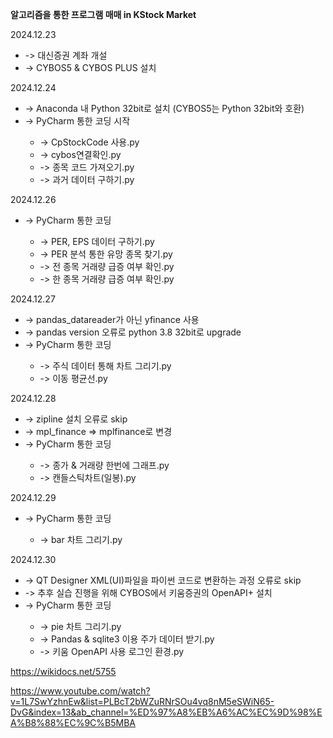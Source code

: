 <b>알고리즘을 통한 프로그램 매매 in KStock Market</b>

2024.12.23 <br/>
<ul>
  <li>-> 대신증권 계좌 개설</li>
  <li>-> CYBOS5 & CYBOS PLUS 설치</li>
  </li>
</ul>

2024.12.24 <br/>
<ul>
  <li>-> Anaconda 내 Python 32bit로 설치 (CYBOS5는 Python 32bit와 호환)</li>
  <li>-> PyCharm 통한 코딩 시작</li>
  <ul>
      <li>-> CpStockCode 사용.py</li>
      <li>-> cybos연결확인.py</li>
      <li>-> 종목 코드 가져오기.py</li>
      <li>-> 과거 데이터 구하기.py</li>
    </ul>
  </li>
</ul>

2024.12.26 <br/>
<ul>
  <li>-> PyCharm 통한 코딩</li>
  <ul>
      <li>-> PER, EPS 데이터 구하기.py</li>
      <li>-> PER 분석 통한 유망 종목 찾기.py</li>
      <li>-> 전 종목 거래량 급증 여부 확인.py</li>
      <li>-> 한 종목 거래량 급증 여부 확인.py</li>
    </ul>
  </li>
</ul>

2024.12.27 <br/>
<ul>
  <li>-> pandas_datareader가 아닌 yfinance 사용</li>
  <li>-> pandas version 오류로 python 3.8 32bit로 upgrade</li>
  <li>-> PyCharm 통한 코딩</li>
  <ul>
      <li>-> 주식 데이터 통해 차트 그리기.py</li>
      <li>-> 이동 평균선.py</li>
    </ul>
  </li>
</ul>

2024.12.28 <br/>
<ul>
  <li>-> zipline 설치 오류로 skip </li>
  <li>-> mpl_finance => mplfinance로 변경</li>
  <li>-> PyCharm 통한 코딩</li>
  <ul>
      <li>-> 종가 & 거래량 한번에 그래프.py</li>
      <li>-> 캔들스틱차트(일봉).py</li>
    </ul>
  </li>
</ul>

2024.12.29 <br/>
<ul>
  <li>-> PyCharm 통한 코딩</li>
  <ul>
      <li>-> bar 차트 그리기.py</li>
    </ul>
  </li>
</ul>

2024.12.30 <br/>
<ul>
  <li>-> QT Designer XML(UI)파일을 파이썬 코드로 변환하는 과정 오류로 skip </li>
  <li>-> 추후 실습 진행을 위해 CYBOS에서 키움증권의 OpenAPI+ 설치 </li>
  <li>-> PyCharm 통한 코딩</li>
  <ul>
      <li>-> pie 차트 그리기.py</li>
      <li>-> Pandas & sqlite3 이용 주가 데이터 받기.py</li>
      <li>-> 키움 OpenAPI 사용 로그인 환경.py</li>
    </ul>
  </li>
</ul>

https://wikidocs.net/5755

https://www.youtube.com/watch?v=1L7SwYzhnEw&list=PLBcT2bWZuRNrSOu4vq8nM5eSWiN65-DvG&index=13&ab_channel=%ED%97%A8%EB%A6%AC%EC%9D%98%EA%B8%88%EC%9C%B5MBA

